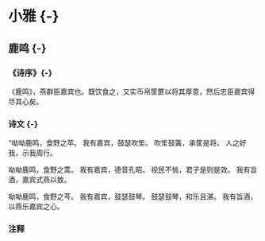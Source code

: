 # 小雅 {-} 

## 鹿鸣 {-}

### 《诗序》{-}
《鹿鸣》，燕群臣嘉宾也。既饮食之，又实币帛筐篚以将其厚意，然后忠臣嘉宾得尽其心矣。

### 诗文 {-}
“呦呦鹿鸣，食野之苹。
我有嘉宾，鼓瑟吹笙。
吹笙鼓簧，承筐是将。
人之好我，示我周行。

呦呦鹿鸣，食野之蒿。
我有嘉宾，德音孔昭。
视民不恌，君子是则是效。
我有旨酒，嘉宾式燕以敖。

呦呦鹿鸣，食野之芩。
我有嘉宾，鼓瑟鼓琴。
鼓瑟鼓琴，和乐且湛。
我有旨酒，以燕乐嘉宾之心。

### 注释
